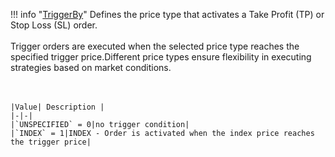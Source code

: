 !!! info "[TriggerBy](/../../schemas/trigger_by)"
    Defines the price type that activates a Take Profit (TP) or Stop Loss (SL) order.<br><br>Trigger orders are executed when the selected price type reaches the specified trigger price.Different price types ensure flexibility in executing strategies based on market conditions.<br><br><br>

    |Value| Description |
    |-|-|
    |`UNSPECIFIED` = 0|no trigger condition|
    |`INDEX` = 1|INDEX - Order is activated when the index price reaches the trigger price|
